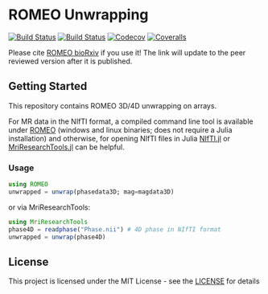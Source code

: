 # ROMEO Unwrapping
[![Build Status](https://travis-ci.com/korbinian90/ROMEO.jl.svg?branch=master)](https://travis-ci.com/korbinian90/ROMEO.jl)
[![Build Status](https://ci.appveyor.com/api/projects/status/github/korbinian90/ROMEO.jl?svg=true)](https://ci.appveyor.com/project/korbinian90/ROMEO-jl)
[![Codecov](https://codecov.io/gh/korbinian90/ROMEO.jl/branch/master/graph/badge.svg)](https://codecov.io/gh/korbinian90/ROMEO.jl)
[![Coveralls](https://coveralls.io/repos/github/korbinian90/ROMEO.jl/badge.svg?branch=master)](https://coveralls.io/github/korbinian90/ROMEO.jl?branch=master)

Please cite [ROMEO bioRxiv](https://www.biorxiv.org/content/10.1101/2020.07.24.214551v1.abstract) if you use it! The link will update to the peer reviewed version after it is published.

## Getting Started

This repository contains ROMEO 3D/4D unwrapping on arrays.

For MR data in the NIfTI format, a compiled command line tool is available under [ROMEO](https://github.com/korbinian90/ROMEO) (windows and linux binaries; does not require a Julia installation) and otherwise, for opening NIfTI files in Julia [NIfTI.jl](https://github.com/JuliaIO/NIfTI.jl) or [MriResearchTools.jl](https://github.com/korbinian90/MriResearchTools.jl) can be helpful.

### Usage

```julia
using ROMEO
unwrapped = unwrap(phasedata3D; mag=magdata3D)
```

or via MriResearchTools:

```julia
using MriResearchTools
phase4D = readphase("Phase.nii") # 4D phase in NIfTI format
unwrapped = unwrap(phase4D)
```

## License
This project is licensed under the MIT License - see the [LICENSE](https://github.com/korbinian90/ROMEO.jl/blob/master/LICENSE) for details
